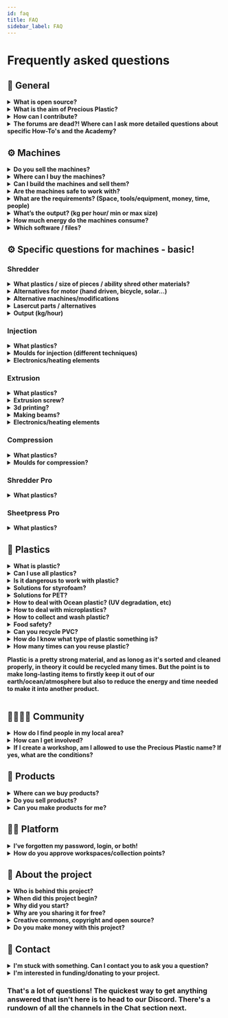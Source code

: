 ```yaml
---
id: faq
title: FAQ
sidebar_label: FAQ
---
```

<style>
:root {
  --highlight: #e1e1e1;
  --links: rgb(131, 206, 235);
  --hover: rgb(131, 206, 235);
}
</style>

# Frequently asked questions

## 💬 General

<details><summary><b>What is open source?</b></summary>
<p>

"Open source" refers to something that people can modify and share, it's contents are "open". The term comes from the software industry where *open source* referred to the *source code* being open but now can apply to products, research, design, just about anything that can be collaborative!
</p>
</details>

<details><summary><b>What is the aim of Precious Plastic?</b></summary>
<p>

The aim of Precious Plastic is to provide a global solution to the plastic waste problem. We provide machine plans, product designs, knowledge on plastic and the industry, business models and a full ecosystem that can be adopted by anyoone that wants to take the problem into their own hands. Everything we learn and publish online is free and open for anyone to use and modify.
</p>
</details>

<details><summary><b>How can I contribute?</b></summary>
<p>

We'd love you to join our commmunity and become part of the Precious Plastic Universe. Check out the [Universe Explained](https://community.preciousplastic.com/academy/universe/universe) in the Academy. If you'd like to contribute to us financially, you can become a [Patreon](https://www.patreon.com/davehakkens).
</p>
</details>

<details><summary><b>The forums are dead?! Where can I ask more detailed questions about specific How-To's and the Academy?</b></summary>
<p>

Our Discord is even better than the forums! Check out the Discord channels on the [Chat](https://community.preciousplastic.com/academy/support/chat) section of the Academy. It's juicy!
</p>
</details>


## ⚙️ Machines
<details><summary><b>Do you sell the machines?</b></summary>
<p>

No. We do not sell machines for others, we prefer that people build them locally or hire someone. Just to make it clear, WE DO NOT SELL MACHINES :)
</p>
</details>

<details><summary><b>Where can I buy the machines?</b></summary>
<p>

You can buy machines or parts on our Bazar or collaborate with machine builders on our Map. Make sure to buy from someone around you to reduce delivery carbon emissions. Check out the [Map](https://community.preciousplastic.com/map) on our community platform, or the Bazar to see what's available locally.
</p>
</details>

<details><summary><b>Can I build the machines and sell them?</b></summary>
<p>

Yes, we would love that. The more people recycling, the better. The profit is all yours my friend!
</p>
</details>

<details><summary><b>Are the machines safe to work with?</b></summary>
<p>

If you make them properly according to our drawings it should be ok. Overall they are safe to work with. However a machine like the shredder can do quite some damage. But you can always customize the machines and make them more safe. Either way, always watch out!
</p>
</details>

<details><summary><b>What are the requirements? (Space, tools/equipment, money, time, people)<b></summary>
<p>

It's different for every machine, the best place to find this information is in the [Build](https://community.preciousplastic.com/academy/build) section of the Academy. Good luck!
</p>
</details>

<details><summary><b>What’s the output? (kg per hour/ min or max size)<b></summary>
<p>

text
</p>
</details>

<details><summary><b>How much energy do the machines consume?</b></summary>
<p>

text
</p>
</details>

<details><summary><b>Which software / files?</b></summary>
<p>

text
</p>
</details>

## ⚙️ Specific questions for machines - basic!

### Shredder

<details><summary><b>What plastics / size of pieces / ability shred other materials?</b></summary>
<p>

text
</p>
</details>

<details><summary><b>Alternatives for motor (hand driven, bicycle, solar…)</b></summary>
<p>

text
</p>
</details>

<details><summary><b>Alternative machines/modifications</b></summary>
<p>

text
</p>
</details>

<details><summary><b>Lasercut parts / alternatives</b></summary>
<p>

text
</p>
</details>

<details><summary><b>Output (kg/hour)</b></summary>
<p>

text
</p>
</details>

### Injection

<details><summary><b>What plastics?</b></summary>
<p>

text
</p>
</details>

<details><summary><b>Moulds for injection (different techniques)</b></summary>
<p>

text
</p>
</details>

<details><summary><b>Electronics/heating elements</b></summary>
<p>

text
</p>
</details>

### Extrusion

<details><summary><b>What plastics?</b></summary>
<p>

text
</p>
</details>

<details><summary><b>Extrusion screw?</b></summary>
<p>

text
</p>
</details>

<details><summary><b>3d printing?</b></summary>
<p>

text
</p>
</details>

<details><summary><b>Making beams?</b></summary>
<p>

text
</p>
</details>

<details><summary><b>Electronics/heating elements</b></summary>
<p>

text
</p>
</details>

### Compression

<details><summary><b>What plastics?</b></summary>
<p>

text
</p>
</details>

<details><summary><b>Moulds for compression?</b></summary>
<p>

text
</p>
</details>

### Shredder Pro

<details><summary><b>What plastics?</b></summary>
<p>

text
</p>
</details>

### Sheetpress Pro

<details><summary><b>What plastics?</b></summary>
<p>

text
</p>
</details>

## 🥤 Plastics

<details><summary><b>What is plastic?</b></summary>
<p>

See the "Plastic" section in the Academy.
</p>
</details>

<details><summary><b>Can I use all plastics?</b></summary>
<p>

text
</p>
</details>

<details><summary><b>Is it dangerous to work with plastic?</b></summary>
<p>

It's not dangerous to work with plastic as long as you follow the proper precautions. Refer to the [Safety and Fumes](https://community.preciousplastic.com/academy/plastic/safety) section of the Academy.
</p>
</details>

<details><summary><b>Solutions for styrofoam?</b></summary>
<p>

text
</p>
</details>

<details><summary><b>Solutions for PET?</b></summary>
<p>

text
</p>
</details>

<details><summary><b>How to deal with Ocean plastic? (UV degradation, etc)</b></summary>
<p>

text
</p>
</details>

<details><summary><b>How to deal with microplastics?</b></summary>
<p>

text
</p>
</details>

<details><summary><b>How to collect and wash plastic?</b></summary>
<p>

text
</p>
</details>

<details><summary><b>Food safety?</b></summary>
<p>

text
</p>
</details>

<details><summary><b>Can you recycle PVC?</b></summary>
<p>

`text`
</p>
</details>

<details><summary><b>How do I know what type of plastic something is?</b></summary>
<p>

Hopefully the piece of plastic you're referring to is marked with a number from 1-7. If it is, hooray! You can easily search online or check out our [Basics of Plastic](https://community.preciousplastic.com/academy/plastic/basics) section where go into more detail. If it's not marked, it's a little more difficult. There are techniques such as density testing, infrared testing and burn testing. You can also get to know more about what kinds of plastic are used for common products (for example, chemicals are often stoted in HDPE bottles). You can learn about all these topics in the [Nerdy on Plastic](https://community.preciousplastic.com/academy/plastic/nerdy) in the Academy.
</p>
</details>

<details><summary><b>How many times can you reuse plastic?</b><summary>
<p>

Plastic is a pretty strong material, and as lonog as it's sorted and cleaned properly, in theory it could be recycled many times. But the point is to make long-lasting items to firstly keep it out of our earth/ocean/atmosphere but also to reduce the energy and time needed to make it into another product.
</p>
</details>

## 👨‍👩‍👦‍👦 Community

<details><summary><b>How do I find people in my local area?</b></summary>
<p>

Use the [Map](https://community.preciousplastic.com/map) on the community platform to find people around you! 
</p>
</details>

<details><summary><b>How can I get involved?</b></summary>
<p>

We'd love you to join our commmunity and become part of the Precious Plastic Universe. Check out the [Universe Explained](https://community.preciousplastic.com/academy/universe/universe) in the Academy. If you'd like to contribute to us financially, you can become a [Patreon](https://www.patreon.com/davehakkens).
</p>
</details>

<details><summary><b>If I create a workshop, am I allowed to use the Precious Plastic name? If yes, what are the conditions?</b></summary>
<p>

Yes you are! Check out the branding and style guidelines in the Academy under [Style guides](http://localhost:3000/academy/universe/branding).
</p>
</details>


## 🏓 Products

<details><summary><b>Where can we buy products?</b></summary>
<p>

You can purchase products from the Precious Plastic community on the [Bazar](https://bazar.preciousplastic.com/).
</p>
</details>

<details><summary><b>Do you sell products?</b></summary>
<p>

No, we don't sell products.
</p>
</details>

<details><summary><b>Can you make products for me?</b></summary>
<p>

No, we can't make products for you. But there are plenty of people that can! Use the [Map](https://community.preciousplastic.com/map) to find a  workspace that you can talk to about making your product.
</p>
</details>

## 👩‍💻 Platform

<details><summary><b>I’ve forgotten my password, login, or both!</b></summary>
<p>

If you've forgotten your password, you can use the "forgot password" link on sign up. 
</p>
</details>

<details><summary><b>How do you approve workspaces/collection points?</b></summary>
<p>

We have a small team that will review each new workspace or collection point to make sure they meet the requirements needed ot operate within the Precious Plastic universe. This means we can ensure these integral parts of the community are active.
</p>
</details>


## 🏓 About the project

<details><summary><b>Who is behind this project?</b></summary>
<p>

text
</p>
</details>

<details><summary><b>When did this project begin?</b></summary>
<p>

text
</p>
</details>

<details><summary><b>Why did you start?</b></summary>
<p>

text
</p>
</details>

<details><summary><b>Why are you sharing it for free?</b></summary>
<p>

text
</p>
</details>

<details><summary><b>Creative commons, copyright and open source?</b></summary>
<p>

text
</p>
</details>

<details><summary><b>Do you make money with this project?</b></summary>
<p>

text
</p>
</details>

## 💬 Contact

<details><summary><b>I'm stuck with something. Can I contact you to ask you a question?</b></summary>
<p>

The Discord channels are the best places to ask questions and the community is great at answering! A full list of the channels can be found in the [Chat](http://localhost:3000/academy/support/chat) section of the Academy. If you're a [Patreon](https://www.patreon.com/davehakkens) supporter you can head to the [Patreon Helpdesk](https://discordapp.com/invite/wjVdtGW) on Discord. 
</p>
</details>

<details><summary><b>I'm interested in funding/donating to your project.</b></summary>
<p>

Well we'd love to talk to you! Please reach out to our partnerships person.
</p>
</details>

### That's a lot of questions! The quickest way to get anything answered that isn't here is to head to our Discord. There's a rundown of all the channels in the Chat section next. 